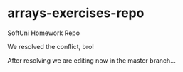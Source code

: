 # arrays-exercises-repo
SoftUni Homework Repo

We resolved the conflict, bro!

After resolving we are editing now in the master branch...